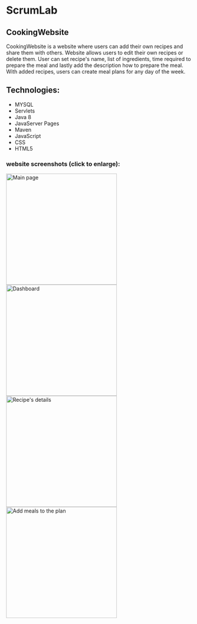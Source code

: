 

# ScrumLab

## CookingWebsite

CookingWebsite is a website where users can add their own recipes and share them with others.
Website allows users to edit their own recipes or delete them.
User can set recipe's name, list of ingredients, time required to prepare the meal and lastly add the description how to prepare the meal.
With added recipes, users can create meal plans for any day of the week. 

## Technologies:
- MYSQL
- Servlets
- Java 8
- JavaServer Pages
- Maven
- JavaScript
- CSS
- HTML5


### website screenshots (click to enlarge):
<p float="left">
  <img title="Main page" src="https://user-images.githubusercontent.com/98467969/168395543-853c9f30-1b6a-4f9e-8998-a2d3f61bfd8c.png" height="300 width="200" />
  <img title="Dashboard" src="https://user-images.githubusercontent.com/98467969/168395559-4dae7ade-e840-4219-b652-a737b6b93c1f.png" height="300 width="200" /> 
  <img title="Recipe's details" src="https://user-images.githubusercontent.com/98467969/168395589-bee622eb-9129-4fc1-a9a8-a08054f06e89.png" height="300 width="100" />
    <img title="Add meals to the plan" src="https://user-images.githubusercontent.com/98467969/168395645-1cb1388b-e82e-4323-af82-b4c765771717.png" height="300 width="100" />
</p>
